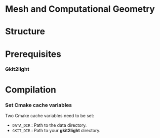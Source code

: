 # Mesh and Computational Geometry

# Structure 

# Prerequisites

### Gkit2light


# Compilation 

### Set Cmake cache variables 

Two Cmake cache variables need to be set:
 
- `DATA_DIR` : Path to the data directory. 
- `GKIT_DIR` : Path to your **gkit2light** directory. 

